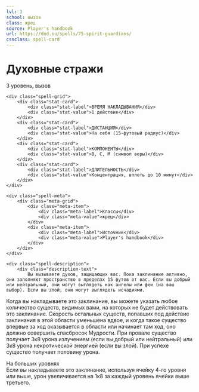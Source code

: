 ```yaml
---
lvl: 3
school: вызов
class: жрец
source: Player's handbook
url: https://dnd.su/spells/75-spirit-guardians/
cssclass: spell-card
---
```


<div class="spell-container">
    <div class="spell-header">
        <h1 class="spell-name">Духовные стражи</h1>
        <div class="spell-level">3 уровень, вызов</div>
    </div>
    
    <div class="spell-grid">
        <div class="stat-card">
            <div class="stat-label">ВРЕМЯ НАКЛАДЫВАНИЯ</div>
            <div class="stat-value">1 действие</div>
        </div>
        <div class="stat-card">
            <div class="stat-label">ДИСТАНЦИЯ</div>
            <div class="stat-value">На себя (15-футовый радиус)</div>
        </div>
        <div class="stat-card">
            <div class="stat-label">КОМПОНЕНТЫ</div>
            <div class="stat-value">В, С, М (символ веры)</div>
        </div>
        <div class="stat-card">
            <div class="stat-label">ДЛИТЕЛЬНОСТЬ</div>
            <div class="stat-value">Концентрация, вплоть до 10 минут</div>
        </div>
    </div>
    
    <div class="spell-meta">
        <div class="meta-grid">
            <div class="meta-item">
                <div class="meta-label">Классы</div>
                <div class="meta-value">жрец</div>
            </div>
            <div class="meta-item">
                <div class="meta-label">Источник</div>
                <div class="meta-value">Player's handbook</div>
            </div>
        </div>
    </div>
    
    <div class="spell-description">
        <div class="description-text">
            Вы вызываете духов, защищающих вас. Пока заклинание активно, они заполняют пространство в пределах 15 футов от вас. Если вы добрый или нейтральный, они могут выглядеть как ангелы или феи (на ваш выбор). Если вы злой, они могут выглядеть исчадиями.
Когда вы накладываете это заклинание, вы можете указать любое количество существ, видимых вами, на которых не будет действовать это заклинание. Скорость остальных существ, попавших под действие заклинания в этой области уменьшена вдвое, и когда такое существо впервые за ход оказывается в области или начинает там ход, оно должно совершить спасбросок Мудрости. При провале существо получает 3к8 урона излучением (если вы добрый или нейтральный) или 3к8 урона некротической энергией (если вы злой). При успехе существо получает половину урона.
        </div>
        <div class="higher-levels">
            <div class="higher-levels-title">На больших уровнях</div>
            <div class="higher-levels-text">
                Если вы накладываете это заклинание, используя ячейку 4-го уровня или выше, урон увеличивается на 1к8 за каждый уровень ячейки выше третьего.
            </div>
        </div>
    </div>
</div>